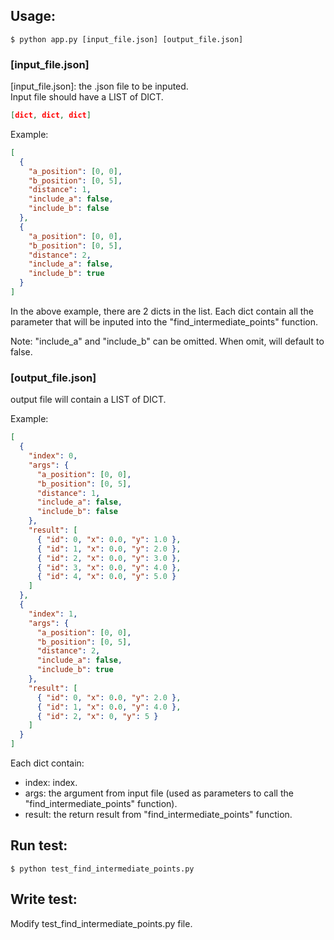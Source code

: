## Usage:
```shell
$ python app.py [input_file.json] [output_file.json]
```
### [input_file.json]
[input_file.json]: the .json file to be inputed.  
Input file should have a LIST of DICT.  

```json
[dict, dict, dict]
```

Example:

```json
[
  {
    "a_position": [0, 0],
    "b_position": [0, 5],
    "distance": 1,
    "include_a": false,
    "include_b": false
  },
  {
    "a_position": [0, 0],
    "b_position": [0, 5],
    "distance": 2,
    "include_a": false,
    "include_b": true
  }
]
```

In the above example, there are 2 dicts in the list. Each dict contain all the parameter that will be inputed into the "find_intermediate_points" function.

Note: "include_a" and "include_b" can be omitted. When omit, will default to false.

### [output_file.json]
output file will contain a LIST of DICT.

Example:

```json
[
  {
    "index": 0,
    "args": {
      "a_position": [0, 0],
      "b_position": [0, 5],
      "distance": 1,
      "include_a": false,
      "include_b": false
    },
    "result": [
      { "id": 0, "x": 0.0, "y": 1.0 },
      { "id": 1, "x": 0.0, "y": 2.0 },
      { "id": 2, "x": 0.0, "y": 3.0 },
      { "id": 3, "x": 0.0, "y": 4.0 },
      { "id": 4, "x": 0.0, "y": 5.0 }
    ]
  },
  {
    "index": 1,
    "args": {
      "a_position": [0, 0],
      "b_position": [0, 5],
      "distance": 2,
      "include_a": false,
      "include_b": true
    },
    "result": [
      { "id": 0, "x": 0.0, "y": 2.0 },
      { "id": 1, "x": 0.0, "y": 4.0 },
      { "id": 2, "x": 0, "y": 5 }
    ]
  }
]
```
Each dict contain:
- index: index.
- args: the argument from input file (used as parameters to call the "find_intermediate_points" function).
- result: the return result from "find_intermediate_points" function.

## Run test:
```shell
$ python test_find_intermediate_points.py
```

## Write test:
Modify test_find_intermediate_points.py file.
